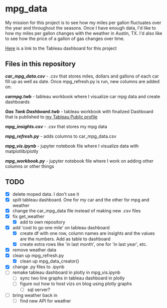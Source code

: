 # mpg_data

My mission for this project is to see how my miles per gallon fluctuates over the year and throughout the seasons. Once I have enough data, I'd like to how my miles per gallon changes with the weather in Austin, TX. I'd also like to see how the price of a gallon of gas changes over time.

[Here](https://public.tableau.com/profile/ethan.fuerst#!/vizhome/mpgdatavis/GasTankDashboard) is a link to the Tableau dashboard for this project

## Files in this repository

__*car_mpg_data.csv*__ - .csv that stores miles, dollars and gallons of each car fill up as well as date. Once mpg_refresh.py is run, new columns are added on.

__*carmpg.twb*__ - tableau workbook where I visualize car mpg data and create dashboards

__*Gas Tank Dashboard.twb*__ - tableau workbook with finalized Dashboard that is published to [my Tableau Public profile](https://public.tableau.com/profile/ethan.fuerst#!/)

__*mpg_insights.csv*__ - .csv that stores my mpg data

__*mpg_refresh.py*__ - adds columns to car_mpg_data.csv

__*mpg_vis.ipynb*__ - jupyter notebook file where I visualize data with matplotlib/plotly

__*mpg_workbook.py*__ - jupyter notebook file where I work on adding other columns or other things

## TODO

- [x] delete moped data. I don't use it
- [x] spilt tableau dashboard. One for my car and the other for mpg and weather
- [X] change the car_mpg_data file instead of making new .csv files
- [x] fix get_weather
  - [x] add to own repository
- [x] add 'cost to go one mile' on tableau dashboard
  - [x] create df with one row, column names are insights and the values are the numbers. Add as table to dashboard
  - [x] create extra rows like 'in last month', one for 'in last year', etc.
- [x] remove weather data
- [x] clean up mpg_refresh.py
  - [x] clean up mpg_data_creator()
- [x] change .py files to .ipynb
- [ ] remake tableau dashboard in plotly in mpg_vis.ipynb
  - [ ] sync two line graphs in tableau dashboard in plotly
  - [ ] figure out how to host vizs on blog using plotly graphs
    - [ ] sql server?
- [ ] bring weather back in
  - [ ] find new API for weather
